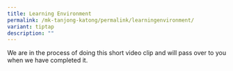 ```yaml
---
title: Learning Environment
permalink: /mk-tanjong-katong/permalink/learningenvironment/
variant: tiptap
description: ""
---
```

<p>We are in the process of doing this short video clip and will pass over to you when we have completed it.</p>